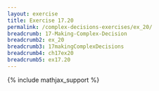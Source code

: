 ```yaml
---
layout: exercise
title: Exercise 17.20
permalink: /complex-decisions-exercises/ex_20/
breadcrumb: 17-Making-Complex-Decision
breadcrumb2: ex_20
breadcrumb3: 17makingComplexDecisions
breadcrumb4: ch17ex20
breadcrumb5: ex17.20
---
```


{% include mathjax_support %}

